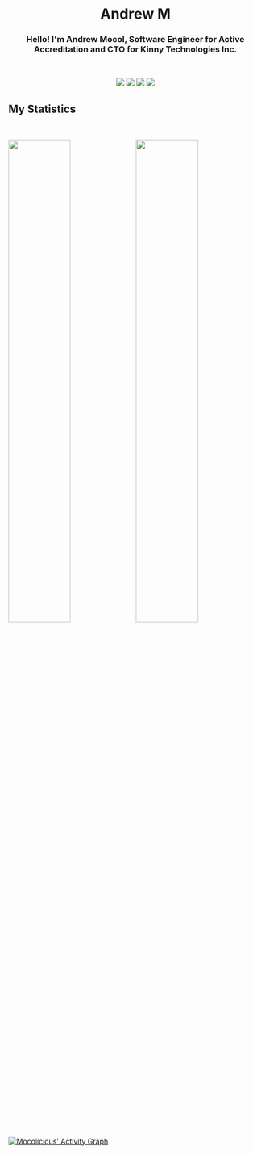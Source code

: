 <h1 align="center">
  <b>Andrew M</b>
</h1>

<h3 style="text-align:center;">Hello! I'm Andrew Mocol, Software Engineer for Active Accreditation and CTO for Kinny Technologies Inc.</h3>

<br>

<p>
<div align="center">
  <img src="https://img.shields.io/badge/.NET-5C2D91?style=for-the-badge&logo=.net&logoColor=white">
  <img src="https://img.shields.io/badge/Microsoft%20SQL%20Sever-CC2927?style=for-the-badge&logo=microsoft%20sql%20server&logoColor=white">
  <img src="https://img.shields.io/badge/Ethereum-3C3C3D?style=for-the-badge&logo=Ethereum&logoColor=white">
  <img src="https://img.shields.io/badge/Solana%20Program%20Library-black?style=for-the-badge">
</div>
</p>

## My Statistics

<br/>
<p align="left">
  <a href="https://github.com/mocolicious/">
    <img width="49.5%" src="https://github-readme-stats-git-masterrstaa-rickstaa.vercel.app/api?username=mocolicious&show_icons=true&theme=gruvbox&hide_border=true" />
    <img width="49.5%" src="https://github-readme-streak-stats.herokuapp.com/?user=mocolicious&theme=gruvbox&hide_border=true" />
  </a>
</p>
<br>

[![Mocolicious' Activity Graph](https://activity-graph.herokuapp.com/graph?username=mocolicious&custom_title=Mocolicious's%20Contribution%20Graph&theme=gruvbox&bg_color=282828&hide_border=true&line=d1a01f&point=c58545)]([https://github.com/mocolicious/])
